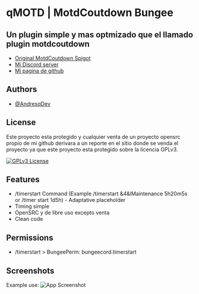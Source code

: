 
# qMOTD | MotdCoutdown Bungee


## Un plugin simple y mas optmizado que el llamado plugin motdcoutdown

 - [Original MotdCoutdown Spigot](https://www.spigotmc.org/resources/motdcountdown.23249/)
 - [Mi Discord server](https://discord.gg/jr4A3y3nzq)
 - [Mi pagina de github](https://github.com/AndresqDev)


## Authors

- [@AndresqDev](https://github.com/AndresqDev)


## License

Este proyecto esta protegido y cualquier venta de un proyecto opensrc propio de mi github derivara a un reporte en el sitio donde se venda el proyecto ya que este proyecto esta protegido sobre la licencia GPLv3.

[![GPLv3 License](https://img.shields.io/badge/License-GPL%20v3-yellow.svg)](https://opensource.org/licenses/)

## Features

- /timerstart Command (Example /timerstart &4&lMaintenance 5h20m5s or /timer start <placeholder> 1d5h) - Adaptative placeholder
- Timing simple
- OpenSRC y de libre uso excepto venta
- Clean code

## Permissions
  
- /timerstart > BungeePerm: bungeecord.timerstart

## Screenshots
Example use:
![App Screenshot](https://i.ibb.co/CP4H4mW/example.png)

